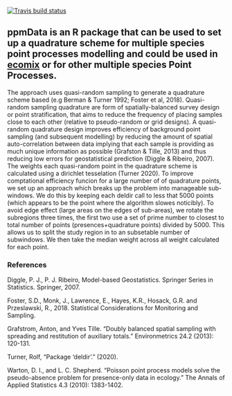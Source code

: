 [![Travis build
status](https://travis-ci.org/skiptoniam/ppmData.svg?branch=master)](https://travis-ci.org/skiptoniam/ppmData)

## ppmData is an R package that can be used to set up a quadrature scheme for multiple species point processes modelling and could be used in [ecomix](https://github.com/skiptoniam/ecomix) or for other multiple species Point Processes.

The approach uses quasi-random sampling to generate a quadrature scheme
based (e.g Berman & Turner 1992; Foster et al, 2018). Quasi-random
sampling quadrature are form of spatially-balanced survey design or
point stratification, that aims to reduce the frequency of placing
samples close to each other (relative to pseudo-random or grid designs).
A quasi-random quadrature design improves efficiency of background point
sampling (and subsequent modelling) by reducing the amount of spatial
auto-correlation between data implying that each sample is providing as
much unique information as possible (Grafston & Tille, 2013) and thus
reducing low errors for geostatistical prediction (Diggle & Ribeiro,
2007). The weights each quasi-random point in the quadrature scheme is
calculated using a dirichlet tesselation (Turner 2020). To improve
comptational efficiency  funcion for a large number of of quadrature
points, we set up an approach which breaks up the problem into
manageable sub-windows. We do this by keeping each deldir call to less
that 5000 points (which appears to be the point where the algorithm
slowes noticibly). To avoid edge effect (large areas on the edges of
sub-areas), we rotate the subregions three times, the first two use a
set of prime number to closest to total number of points
(presences+quadrature points) divided by 5000. This allows us to split
the study region in to an subsetable number of subwindows. We then take
the median weight across all weight calculated for each point.

### References

Diggle, P. J., P. J. Ribeiro, Model-based Geostatistics. Springer Series
in Statistics. Springer, 2007.

Foster, S.D., Monk, J., Lawrence, E., Hayes, K.R., Hosack, G.R. and
Przeslawski, R., 2018. Statistical Considerations for Monitoring and
Sampling.

Grafstrom, Anton, and Yves Tille. “Doubly balanced spatial sampling with
spreading and restitution of auxiliary totals.” Environmetrics 24.2
(2013): 120-131.

Turner, Rolf, “Package ‘deldir’.” (2020).

Warton, D. I., and L. C. Shepherd. “Poisson point process models solve
the pseudo-absence problem for presence-only data in ecology.” The
Annals of Applied Statistics 4.3 (2010): 1383-1402.
